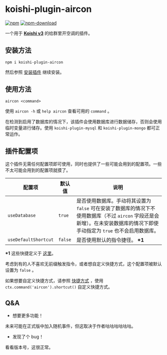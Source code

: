 # koishi-plugin-aircon

[![npm](https://img.shields.io/npm/v/koishi-plugin-aircon?style=flat-square)](https://www.npmjs.com/package/koishi-plugin-aircon)
[![npm-download](https://img.shields.io/npm/dw/koishi-plugin-aircon?style=flat-square)](https://www.npmjs.com/package/koishi-plugin-aircon)

一个用于 **[Koishi v3](https://github.com/koishijs/koishi)** 的给群里开空调的插件。

## 安装方法

```shell
npm i koishi-plugin-aircon
```

然后参照 [安装插件](https://koishi.js.org/guide/context.html#%E5%AE%89%E8%A3%85%E6%8F%92%E4%BB%B6) 继续安装。

## 使用方法

```
aircon <command>
```

使用 `aircon -h` 或 `help aircon` 查看可用的 `command` 。

在检测到启用了数据库的情况下，该插件会使用数据库进行数据储存，否则会使用临时变量进行储存。使用 `koishi-plugin-mysql` 和 `koishi-plugin-mongo` 都可正常运作。

## 插件配置项

这个插件无需任何配置项即可使用，同时也提供了一些可能会用到的配置项。一些不太可能会用到的配置项就摸了。

| 配置项 | 默认值  | 说明 |
| - | - | - |
| `useDatabase` | `true` | 是否使用数据库。手动将其设置为 `false` 可在安装了数据库的情况下不使用数据库（不过 `aircon` 字段还是会新增）。在未安装数据库的情况下即使手动指定为 `true` 也不会启用数据库。|
| `useDefaultShortcut` | `false` | 是否使用默认的指令捷径。 **\*1** |

**\*1** 这些快捷定义于 [这里](https://github.com/idlist/koishi-plugin-aircon/blob/main/index.js#L43)。

考虑到有的人不喜欢无前缀触发指令，或者想自定义快捷方式，这个配置项被默认设置为 `false` 。

如果想要自定义快捷方式，请参照 [快捷方式](https://koishi.js.org/guide/execute.html#快捷方式) ，使用 `ctx.command('aircon').shortcut()` 自定义快捷方式。

## Q&A

- 想要更多功能！

未来可能在正式版中加入随机事件，但这取决于作者咕咕咕咕咕咕。

- 发现了个 bug！

看看版本号，这很正常。